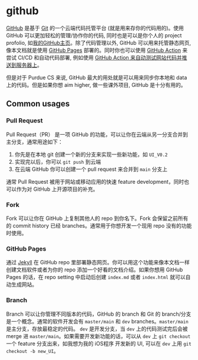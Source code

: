 # github

[GitHub](https://github.com/) 是基于 [Git](/tools/basic/git.md) 的一个云端代码托管平台 (就是用来存你的代码用的)。使用 GitHub 可以更加轻松的管理/协作你的代码, 同时也是可以是你个人的 project profolio, 如[我的GitHub主页](https://github.com/William-An/)。除了代码管理以外, GitHub 可以用来托管静态网页, 像本文档就是使用 [GitHub Pages](https://pages.github.com/) 部署的。同时你也可以使用 [GitHub Action](https://github.com/features/actions) 来尝试 CI/CD 和自动代码部署, 例如使用 [GitHub Action 来自动测试网站代码并推送到服务器上](https://github.com/PikaCourse/homiehomie/blob/main/.github/workflows/dev-ci.yml)。

但是对于 Purdue CS 来说, GitHub 最大的用处就是可以用来同步你本地和 data 上的代码。但是如果你想 aim higher, 做一些课外项目, GitHub 是十分有用的。

## Common usages

### Pull Request

Pull Request（PR） 是一项 GitHub 的功能，可以让你在云端从另一分支合并到主分支，通常用途如下：

1. 你先是在本地 git 创建一个新的分支来实现一些新功能，如 `UI_V0.2`
2. 实现完以后，你可以 `git push` 到云端
3. 在云端 GitHub 你可以创建一个 pull request 来合并到 `main` 分支上

通常 Pull Request 被用于网站或移动应用的快速 feature development，同时也可以作为对 GitHub 上开源项目的补充。

### Fork

Fork 可以让你在 GitHub 上复制其他人的 repo 到你名下。Fork 会保留之前所有的 commit history 已经 branches。通常用于你想开发一个现用 repo 没有的功能时使用。

### GitHub Pages

通过 [Jekyll](https://docs.github.com/en/pages/setting-up-a-github-pages-site-with-jekyll/about-github-pages-and-jekyll) 在 GitHub repo 里部署静态网页。你可以用这个功能来像本文档一样创建文档软件或者为你的 repo 添加一个好看的文档介绍。如果你想用 GitHub Pages 的话，在 repo setting 中启动后创建 `index.md` 或者 `index.html` 就可以自动生成网站。

### Branch

Branch 可以让你管理不同版本的代码，GitHub 的 branch 和 Git 的 branch/分支是一个概念。通常的软件开发会有 `master/main` 和 `dev` branches。`master/main` 是主分支，存放最稳定的代码。 `dev` 是开发分支，当 `dev` 上的代码测试完后会被 merge 进 `master/main`。如果需要开发新功能的话，可以从 `dev` 上 `git checkout` 一个 feature 分支出来，如我想为我的 iOS程序 开发新的 UI, 可以在 `dev` 上用 `git checkout -b new_UI`。
